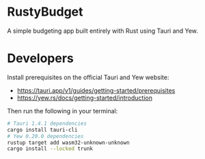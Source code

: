 # RustyBudget

A simple budgeting app built entirely with Rust using Tauri and Yew.

# Developers

Install prerequisites on the official Tauri and Yew website:

-   https://tauri.app/v1/guides/getting-started/prerequisites
-   https://yew.rs/docs/getting-started/introduction

Then run the following in your terminal:

```bash
# Tauri 1.4.1 dependencies
cargo install tauri-cli
# Yew 0.20.0 dependencies
rustup target add wasm32-unknown-unknown
cargo install --locked trunk
```
